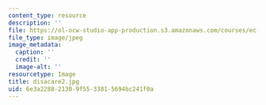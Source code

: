 ```yaml
---
content_type: resource
description: ''
file: https://ol-ocw-studio-app-production.s3.amazonaws.com/courses/ec-721-wheelchair-design-in-developing-countries-spring-2009/6e3a228821309f5533815694bc241f0a_disacare2.jpg
file_type: image/jpeg
image_metadata:
  caption: ''
  credit: ''
  image-alt: ''
resourcetype: Image
title: disacare2.jpg
uid: 6e3a2288-2130-9f55-3381-5694bc241f0a
---
```

